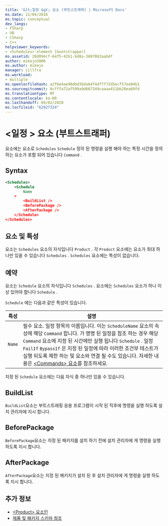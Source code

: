 ```yaml
---
title: '&lt;일정 &gt; 요소 (부트스트래퍼) | Microsoft Docs'
ms.date: 11/04/2016
ms.topic: conceptual
dev_langs:
- FSharp
- VB
- CSharp
- C++
helpviewer_keywords:
- <Schedules> element [bootstrapper]
ms.assetid: 28d094cf-64f5-42b1-bd8a-3697082aab4f
author: mikejo5000
ms.author: mikejo
manager: jillfra
ms.workload:
- multiple
ms.openlocfilehash: a2f6e4ae90dbd36dab4f4df7f72d5ecf57ee04b1
ms.sourcegitcommit: 6cfffa72af599a9d667249caaaa411bb28ea69fd
ms.translationtype: MT
ms.contentlocale: ko-KR
ms.lasthandoff: 09/02/2020
ms.locfileid: "62927334"
---
```

# <a name="ltschedulesgt-element-bootstrapper"></a>&lt;일정 &gt; 요소 (부트스트래퍼)
요소에는 요소로 `Schedules` `Schedule` 정의 된 명령을 실행 해야 하는 특정 시간을 정의 하는 요소가 포함 되어 있습니다 `Command` .

## <a name="syntax"></a>Syntax

```xml
<Schedules>
    <Schedule
        Name
    >
        <BuildList />
        <BeforePackage />
        <AfterPackage />
    </Schedule>
</Schedules>
```

## <a name="elements-and-attributes"></a>요소 및 특성
 요소는 `Schedules` 요소의 자식입니다 `Product` . 각 `Product` 요소에는 요소가 최대 하나만 있을 수 있습니다 `Schedules` . `Schedules` 요소에는 특성이 없습니다.

## <a name="schedule"></a>예약
 요소는 `Schedule` 요소의 자식입니다 `Schedules` . 요소에는 `Schedules` 요소가 하나 이상 있어야 합니다 `Schedule` .

 `Schedule` 에는 다음과 같은 특성이 있습니다.

|특성|설명|
|---------------|-----------------|
|`Name`|필수 요소. 일정 항목의 이름입니다. 이는 `ScheduleName` 요소의 속성에 해당 `Command` 합니다. 가 명명 된 일정을 참조 하는 경우 해당 `Command` 요소에 지정 된 시간에만 실행 됩니다 `Schedule` . 일정 `FailIf` `BypassIf` 은 지정 된 일정에 따라 이러한 조건부 테스트가 실행 되도록 제한 하는 및 요소와 연결 될 수도 있습니다. 자세한 내용은 [\<Commands> 요소](../deployment/commands-element-bootstrapper.md)를 참조하세요.|

 지정 된 `Schedule` 요소에는 다음 자식 중 하나만 있을 수 있습니다.

## <a name="buildlist"></a>BuildList
 `BuildList`요소는 부트스트래핑 응용 프로그램이 시작 된 직후에 명령을 실행 하도록 설치 관리자에 지시 합니다.

## <a name="beforepackage"></a>BeforePackage
 `BeforePackage`요소는 지정 된 패키지를 설치 하기 전에 설치 관리자에 게 명령을 실행 하도록 지시 합니다.

## <a name="afterpackage"></a>AfterPackage
 `AfterPackage`요소는 지정 된 패키지가 설치 된 후 설치 관리자에 게 명령을 실행 하도록 지시 합니다.

## <a name="see-also"></a>추가 정보
- [\<Product> 요소인](../deployment/product-element-bootstrapper.md)
- [제품 및 패키지 스키마 참조](../deployment/product-and-package-schema-reference.md)